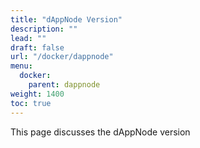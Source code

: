 ```yaml
---
title: "dAppNode Version"
description: ""
lead: ""
draft: false
url: "/docker/dappnode"
menu: 
  docker:
    parent: dappnode
weight: 1400
toc: true
---
```


This page discusses the dAppNode version
